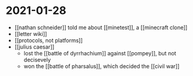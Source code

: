# 2021-01-28

- [[nathan schneider]] told me about [[minetest]], a [[minecraft clone]]
- [[letter wiki]]
- [[protocols, not platforms]]
- [[julius caesar]]
  - lost the [[battle of dyrrhachium]] against [[pompey]], but not decisevely
  - won the [[battle of pharsalus]], which decided the [[civil war]]

